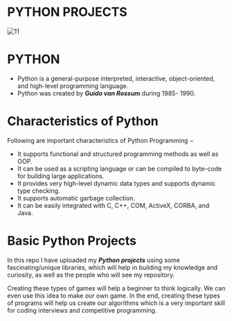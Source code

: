 # PYTHON PROJECTS

![11](https://user-images.githubusercontent.com/90493668/151435822-3ce4592f-6bd2-4991-9586-1095421adecd.png)

# PYTHON

- Python is a general-purpose interpreted, interactive, object-oriented, and high-level programming language. 
- Python was created by ***Guido van Rossum*** during 1985- 1990.

# Characteristics of Python

Following are important characteristics of Python Programming −

- It supports functional and structured programming methods as well as OOP.
- It can be used as a scripting language or can be compiled to byte-code for building large applications.
- It provides very high-level dynamic data types and supports dynamic type checking.
- It supports automatic garbage collection.
- It can be easily integrated with C, C++, COM, ActiveX, CORBA, and Java.

# Basic Python Projects 

In this repo I have uploaded my ***Python projects*** using some fascinating/unique libraries, which will help in building my knowledge and curiosity, as well as the people who will see my repository.

Creating these types of games will help a beginner to think logically.
We can even use this idea to make our own game.
In the end, creating these types of programs will help us create our algorithms which is a very important skill for coding interviews and competitive programming.
